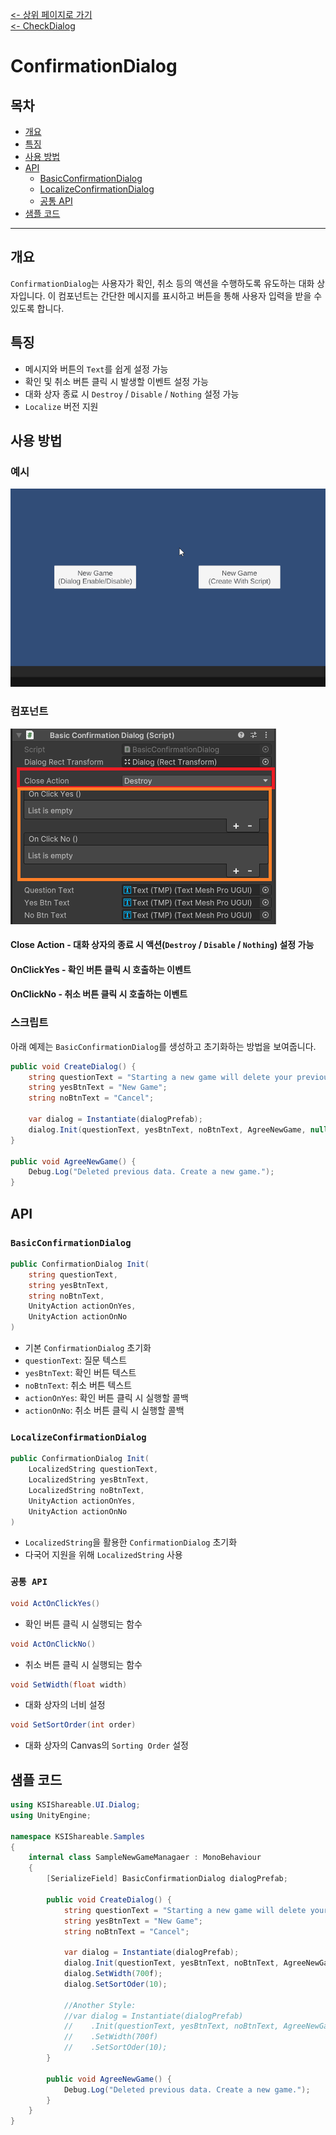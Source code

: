 [<- 상위 페이지로 가기](../../../../README.md)  
[<- CheckDialog](../CheckDialog/README.md)  

# ConfirmationDialog

## 목차
- [개요](#개요)
- [특징](#특징)
- [사용 방법](#사용-방법)
- [API](#api)
  - [BasicConfirmationDialog](#basicconfirmationdialog)
  - [LocalizeConfirmationDialog](#localizeconfirmationdialog)
  - [공통 API](#공통-api)
- [샘플 코드](#샘플-코드)

---

## 개요
`ConfirmationDialog`는 사용자가 확인, 취소 등의 액션을 수행하도록 유도하는 대화 상자입니다. 
이 컴포넌트는 간단한 메시지를 표시하고 버튼을 통해 사용자 입력을 받을 수 있도록 합니다.

## 특징
- 메시지와 버튼의 `Text`를 쉽게 설정 가능
- 확인 및 취소 버튼 클릭 시 발생할 이벤트 설정 가능
- 대화 상자 종료 시 `Destroy` / `Disable` / `Nothing` 설정 가능
- `Localize` 버전 지원

## 사용 방법
### 예시
![alt text](READMEImage~/ExampleOfUse.gif)  

### 컴포넌트  
![alt text](READMEImage~/Component.png)  
#### Close Action - 대화 상자의 종료 시 액션(`Destroy` / `Disable` / `Nothing`) 설정 가능  
#### OnClickYes - 확인 버튼 클릭 시 호출하는 이벤트  
#### OnClickNo - 취소 버튼 클릭 시 호출하는 이벤트  

### 스크립트
아래 예제는 `BasicConfirmationDialog`를 생성하고 초기화하는 방법을 보여줍니다.

```csharp
public void CreateDialog() {
    string questionText = "Starting a new game will delete your previous data.\n\nAre you sure you want to start a new game?";
    string yesBtnText = "New Game";
    string noBtnText = "Cancel";

    var dialog = Instantiate(dialogPrefab);
    dialog.Init(questionText, yesBtnText, noBtnText, AgreeNewGame, null);
}

public void AgreeNewGame() {
    Debug.Log("Deleted previous data. Create a new game.");
}
```



## API

### `BasicConfirmationDialog`
```csharp
public ConfirmationDialog Init(
    string questionText, 
    string yesBtnText, 
    string noBtnText, 
    UnityAction actionOnYes, 
    UnityAction actionOnNo
)
```
- 기본 `ConfirmationDialog` 초기화
- `questionText`: 질문 텍스트
- `yesBtnText`: 확인 버튼 텍스트
- `noBtnText`: 취소 버튼 텍스트
- `actionOnYes`: 확인 버튼 클릭 시 실행할 콜백
- `actionOnNo`: 취소 버튼 클릭 시 실행할 콜백

### `LocalizeConfirmationDialog`
```csharp
public ConfirmationDialog Init(
    LocalizedString questionText, 
    LocalizedString yesBtnText, 
    LocalizedString noBtnText, 
    UnityAction actionOnYes, 
    UnityAction actionOnNo
)
```
- `LocalizedString`을 활용한 `ConfirmationDialog` 초기화
- 다국어 지원을 위해 `LocalizedString` 사용

### `공통 API`
```csharp
void ActOnClickYes()
```
- 확인 버튼 클릭 시 실행되는 함수

```csharp
void ActOnClickNo()
```
- 취소 버튼 클릭 시 실행되는 함수

```csharp
void SetWidth(float width)
```
- 대화 상자의 너비 설정

```csharp
void SetSortOrder(int order)
```
- 대화 상자의 Canvas의 `Sorting Order` 설정

## 샘플 코드
```csharp
using KSIShareable.UI.Dialog;
using UnityEngine;

namespace KSIShareable.Samples
{
    internal class SampleNewGameManagaer : MonoBehaviour
    {
        [SerializeField] BasicConfirmationDialog dialogPrefab;

        public void CreateDialog() {
            string questionText = "Starting a new game will delete your previous data.\n\nAre you sure you want to start a new game?";
            string yesBtnText = "New Game";
            string noBtnText = "Cancel";

            var dialog = Instantiate(dialogPrefab);
            dialog.Init(questionText, yesBtnText, noBtnText, AgreeNewGame, null);
            dialog.SetWidth(700f);
            dialog.SetSortOder(10);

            //Another Style:
            //var dialog = Instantiate(dialogPrefab)
            //    .Init(questionText, yesBtnText, noBtnText, AgreeNewGame, null)
            //    .SetWidth(700f)
            //    .SetSortOder(10);
        }

        public void AgreeNewGame() {
            Debug.Log("Deleted previous data. Create a new game.");
        }
    }
}
```

